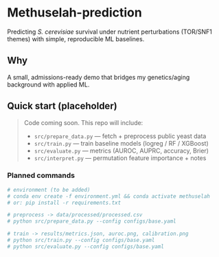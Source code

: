 # Methuselah-prediction
Predicting *S. cerevisiae* survival under nutrient perturbations (TOR/SNF1 themes) with simple, reproducible ML baselines.

## Why
A small, admissions-ready demo that bridges my genetics/aging background with applied ML.

## Quick start (placeholder)
> Code coming soon. This repo will include:
> - `src/prepare_data.py` — fetch + preprocess public yeast data
> - `src/train.py` — train baseline models (logreg / RF / XGBoost)
> - `src/evaluate.py` — metrics (AUROC, AUPRC, accuracy, Brier)
> - `src/interpret.py` — permutation feature importance + notes

### Planned commands
```bash
# environment (to be added)
# conda env create -f environment.yml && conda activate methuselah
# or: pip install -r requirements.txt

# preprocess -> data/processed/processed.csv
# python src/prepare_data.py --config configs/base.yaml

# train -> results/metrics.json, auroc.png, calibration.png
# python src/train.py --config configs/base.yaml
# python src/evaluate.py --config configs/base.yaml
